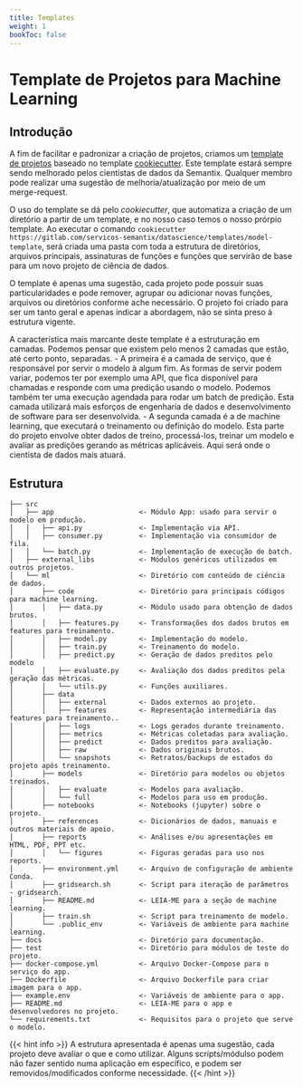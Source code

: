 ```yaml
---
title: Templates
weight: 1
bookToc: false
---
```


# Template de Projetos para Machine Learning

## Introdução

A fim de facilitar e padronizar a criação de projetos, criamos um [template de projetos](https://gitlab.com/servicos-semantix/datascience/templates/model-template) baseado no template [cookiecutter](https://drivendata.github.io/cookiecutter-data-science/). Este template estará sempre sendo melhorado pelos cientistas de dados da Semantix. Qualquer membro pode realizar uma sugestão de melhoria/atualização por meio de um merge-request.

O uso do template se dá pelo _cookiecutter_, que automatiza a criação de um diretório a partir de um template, e no nosso caso temos o nosso prórpio template. Ao executar o comando `cookiecutter https://gitlab.com/servicos-semantix/datascience/templates/model-template`, será criada uma pasta com toda a estrutura de diretórios, arquivos principais, assinaturas de funções e funções que servirão de base para um novo projeto de ciência de dados.

O template é apenas uma sugestão, cada projeto pode possuir suas particularidades e pode remover, agrupar ou adicionar novas funções, arquivos ou diretórios conforme ache necessário. O projeto foi criado para ser um tanto geral e apenas indicar a abordagem, não se sinta preso à estrutura vigente.

A característica mais marcante deste template é a estruturação em camadas. Podemos pensar que existem pelo menos 2 camadas que estão, até certo ponto, separadas.
    - A primeira é a camada de serviço, que é responsável por servir o modelo à algum fim. As formas de servir podem variar, podemos ter por exemplo uma API, que fica disponível para chamadas e responde com uma predição usando o modelo. Podemos também ter uma execução agendada para rodar um batch de predição. Esta camada utilizará mais esforços de engenharia de dados e desenvolvimento de software para ser desenvolvida.
    - A segunda camada é a de machine learning, que executará o treinamento ou definição do modelo. Esta parte do projeto envolve obter dados de treino, processá-los, treinar um modelo e avaliar as predições gerando as métricas aplicáveis. Aqui será onde o cientista de dados mais atuará.


## Estrutura

```
├── src
│   ├── app                     <- Módulo App: usado para servir o modelo em produção.
│   │   ├── api.py              <- Implementação via API.
│   │   ├── consumer.py         <- Implementação via consumidor de fila.
│   │   └── batch.py            <- Implementação de execução de batch.
│   ├── external_libs           <- Módulos genéricos utilizados em outros projetos.
│   └── ml                      <- Diretório com conteúdo de ciência de dados.
│       ├── code                <- Diretório para principais códigos para machine learning.
│       │   ├── data.py         <- Módulo usado para obtenção de dados brutos.
│       │   ├── features.py     <- Transformações dos dados brutos em features para treinamento.
│       │   ├── model.py        <- Implementação do modelo.
│       │   ├── train.py        <- Treinamento do modelo.
│       │   ├── predict.py      <- Geração de dados preditos pelo modelo
│       │   ├── evaluate.py     <- Avaliação dos dados preditos pela geração das métricas.
│       │   └── utils.py        <- Funções auxiliares.
│       ├── data
│       │   ├── external        <- Dados externos ao projeto.
│       │   ├── features        <- Representação intermediária das features para treinamento..
│       │   ├── logs            <- Logs gerados durante treinamento.
│       │   ├── metrics         <- Métricas coletadas para avaliação.
│       │   ├── predict         <- Dados preditos para avaliação.
│       │   ├── raw             <- Dados originais brutos.
│       │   └── snapshots       <- Retratos/backups de estados do projeto após treinamento.
│       ├── models              <- Diretório para modelos ou objetos treinados.
│       │   ├── evaluate        <- Modelos para avaliação.
│       │   └── full            <- Modelos para uso em produção.
│       ├── notebooks           <- Notebooks (jupyter) sobre o projeto.
│       ├── references          <- Dicionários de dados, manuais e outros materiais de apoio.
│       ├── reports             <- Análises e/ou apresentações em HTML, PDF, PPT etc.
│       │   └── figures         <- Figuras geradas para uso nos reports.
│       ├── environment.yml     <- Arquivo de configuração de ambiente Conda.
│       ├── gridsearch.sh       <- Script para iteração de parâmetros - gridsearch.
│       ├── README.md           <- LEIA-ME para a seção de machine learning.
│       ├── train.sh            <- Script para treinamento de modelo.
│       └── .public_env         <- Variáveis de ambiente para machine learning.
├── docs                        <- Diretório para documentação.
├── test                        <- Diretório para módulos de teste do projeto.
├── docker-compose.yml          <- Arquivo Docker-Compose para o serviço do app.
├── Dockerfile                  <- Arquivo Dockerfile para criar imagem para o app.
├── example.env                 <- Variáveis de ambiente para o app.
├── README.md                   <- LEIA-ME para o app e desenvolvedores no projeto.
└── requirements.txt            <- Requisitos para o projeto que serve o modelo.
```

{{< hint info >}}
A estrutura apresentada é apenas uma sugestão, cada projeto deve avaliar o que e como utilizar. Alguns scripts/módulso podem não fazer sentido numa aplicação em específico, e podem ser removidos/modificados conforme necessidade.
{{< /hint >}}
